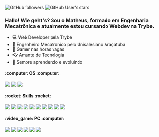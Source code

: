 <img alt="GitHub followers" src="https://img.shields.io/github/followers/Matthengo?style=social"> <img alt="GitHub User's stars" src="https://img.shields.io/github/stars/Matthengo?style=social">
<h3>Hallo! Wie geht's? Sou o Matheus, formado em Engenharia Mecatrônica e atualmente estou cursando Webdev na Trybe.</h3>

- :computer: Web Developer pela Trybe
- :robot: Engenheiro Mecatrônico pelo Unisalesiano Araçatuba 
- :space_invader: Gamer nas horas vagas
- :eyeglasses: Amante de Tecnologia
- :dart: Sempre aprendendo e evoluindo

<h4>:computer: OS :computer:</h4>

<img src="https://img.shields.io/badge/Ubuntu-E95420?style=for-the-badge&logo=ubuntu&logoColor=white" /> <img src="https://img.shields.io/badge/Windows-0078D6?style=for-the-badge&logo=windows&logoColor=white" /> <img src="https://img.shields.io/badge/Android-3DDC84?style=for-the-badge&logo=android&logoColor=white" />

<h4>:rocket: Skills :rocket: </h4>

<img src="https://img.shields.io/badge/HTML5-E34F26?style=for-the-badge&logo=html5&logoColor=white" /> <img src="https://img.shields.io/badge/CSS3-1572B6?style=for-the-badge&logo=css3&logoColor=white" /> <img src="https://img.shields.io/badge/JavaScript-F7DF1E?style=for-the-badge&logo=javascript&logoColor=black" /> <img src="https://img.shields.io/badge/React_Native-20232A?style=for-the-badge&logo=react&logoColor=61DAFB" /> <img src="https://img.shields.io/badge/MongoDB-4EA94B?style=for-the-badge&logo=mongodb&logoColor=white" /> <img src="https://img.shields.io/badge/Express.js-404D59?style=for-the-badge" /> <img src="https://img.shields.io/badge/React-20232A?style=for-the-badge&logo=react&logoColor=61DAFB" /> <img src="https://img.shields.io/badge/Python-14354C?style=for-the-badge&logo=python&logoColor=white" /> <img src="https://img.shields.io/badge/C-00599C?style=for-the-badge&logo=c&logoColor=white" /> <img src="https://img.shields.io/badge/C%2B%2B-00599C?style=for-the-badge&logo=c%2B%2B&logoColor=white" />

<h4> :video_game: PC :computer:</h4>

<img src="https://img.shields.io/badge/AMD-Ryzen_5_1600-ED1C24?style=for-the-badge&logo=amd&logoColor=white" /> <img src="https://img.shields.io/badge/NVIDIA-GTX1070-76B900?style=for-the-badge&logo=nvidia&logoColor=white" /> <img src="https://img.shields.io/badge/Kingston-16GB-ED1C24?style=for-the-badge&logo=&logoColor=white" /> <img src="https://img.shields.io/badge/HyperX-Keyboard_Mars-ED1C24?style=for-the-badge&logo=&logoColor=white" /> <img src="https://img.shields.io/badge/HyperX-HeadSet_Cloud_II-ED1C24?style=for-the-badge&logo=&logoColor=white" /> <img src="https://img.shields.io/badge/Logitech-Mouse_G502-0FAAFF?style=for-the-badge&logo=logitech&logoColor=white" />

